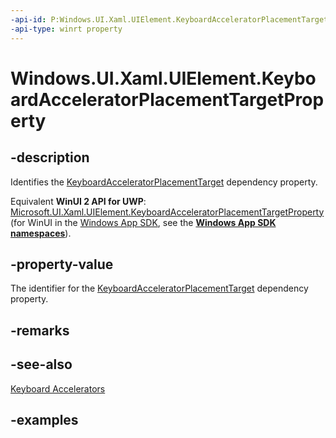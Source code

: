 ```yaml
---
-api-id: P:Windows.UI.Xaml.UIElement.KeyboardAcceleratorPlacementTargetProperty
-api-type: winrt property
---
```


<!-- Property syntax.
public DependencyProperty KeyboardAcceleratorPlacementTargetProperty { get; }
-->

# Windows.UI.Xaml.UIElement.KeyboardAcceleratorPlacementTargetProperty

## -description
Identifies the [KeyboardAcceleratorPlacementTarget](uielement_keyboardacceleratorplacementtarget.md) dependency property.

Equivalent **WinUI 2 API for UWP**: [Microsoft.UI.Xaml.UIElement.KeyboardAcceleratorPlacementTargetProperty](/windows/winui/api/microsoft.ui.xaml.uielement.keyboardacceleratorplacementtargetproperty) (for WinUI in the [Windows App SDK](/windows/apps/windows-app-sdk/), see the **[Windows App SDK namespaces](/windows/windows-app-sdk/api/winrt/)**).

## -property-value
The identifier for the [KeyboardAcceleratorPlacementTarget](uielement_keyboardacceleratorplacementtarget.md) dependency property.

## -remarks

## -see-also
[Keyboard Accelerators](/windows/uwp/design/input/keyboard-accelerators)

## -examples

